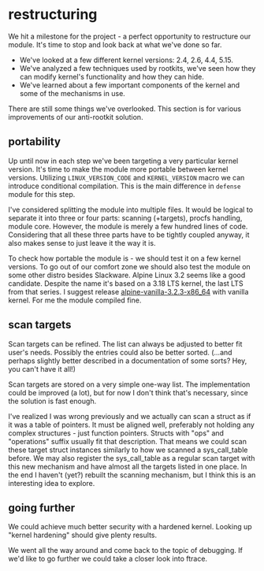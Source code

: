 # restructuring

We hit a milestone for the project - a perfect opportunity to restructure our module.
It's time to stop and look back at what we've done so far.

- We've looked at a few different kernel versions: 2.4, 2.6, 4.4, 5.15.
- We've analyzed a few techniques used by rootkits, we've seen how they can modify kernel's functionality and how they can hide.
- We've learned about a few important components of the kernel and some of the mechanisms in use.

There are still some things we've overlooked.
This section is for various improvements of our anti-rootkit solution.


## portability

Up until now in each step we've been targeting a very particular kernel version.
It's time to make the module more portable between kernel versions.
Utilizing `LINUX_VERSION_CODE` and `KERNEL_VERSION` macro we can introduce conditional compilation.
This is the main difference in `defense` module for this step.

I've considered splitting the module into multiple files.
It would be logical to separate it into three or four parts: scanning (+targets), procfs handling, module core.
However, the module is merely a few hundred lines of code.
Considering that all these three parts have to be tightly coupled anyway,
it also makes sense to just leave it the way it is.

To check how portable the module is - we should test it on a few kernel versions.
To go out of our comfort zone we should also test the module on some other distro besides Slackware.
Alpine Linux 3.2 seems like a good candidate. Despite the name it's based on a 3.18 LTS kernel, the last LTS from that series.
I suggest release [alpine-vanilla-3.2.3-x86\_64](https://ftp.icm.edu.pl/pub/Linux/dist/alpine/v3.2/releases/x86_64/alpine-vanilla-3.2.3-x86_64.iso) with vanilla kernel.
For me the module compiled fine.


## scan targets

Scan targets can be refined.
The list can always be adjusted to better fit user's needs.
Possibly the entries could also be better sorted. (...and perhaps slightly better described in a documentation of some sorts? Hey, you can't have it all!)

Scan targets are stored on a very simple one-way list.
The implementation could be improved (a lot), but for now I don't think that's necessary, since the solution is fast enough.

I've realized I was wrong previously and we actually can scan a struct as if it was a table of pointers.
It must be aligned well, preferably not holding any complex structures - just function pointers.
Structs with "ops" and "operations" suffix usually fit that description.
That means we could scan these target struct instances similarly to how we scanned a sys\_call\_table before.
We may also register the sys\_call\_table as a regular scan target with this new mechanism and have almost all the targets listed in one place.
In the end I haven't (yet?) rebuilt the scanning mechanism, but I think this is an interesting idea to explore.


## going further

We could achieve much better security with a hardened kernel.
Looking up "kernel hardening" should give plenty results.

We went all the way around and come back to the topic of debugging.
If we'd like to go further we could take a closer look into ftrace.



